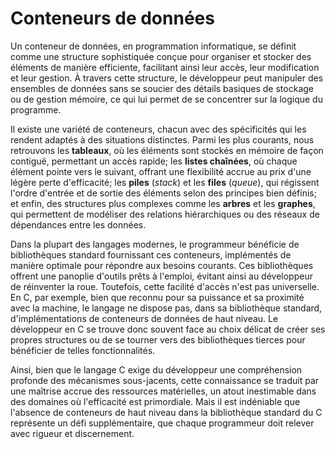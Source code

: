 # Conteneurs de données

Un conteneur de données, en programmation informatique, se définit comme une structure sophistiquée conçue pour organiser et stocker des éléments de manière efficiente, facilitant ainsi leur accès, leur modification et leur gestion. À travers cette structure, le développeur peut manipuler des ensembles de données sans se soucier des détails basiques de stockage ou de gestion mémoire, ce qui lui permet de se concentrer sur la logique du programme.

Il existe une variété de conteneurs, chacun avec des spécificités qui les rendent adaptés à des situations distinctes. Parmi les plus courants, nous retrouvons les **tableaux**, où les éléments sont stockés en mémoire de façon contiguë, permettant un accès rapide; les **listes chaînées**, où chaque élément pointe vers le suivant, offrant une flexibilité accrue au prix d'une légère perte d'efficacité; les **piles** (*stack*) et les **files** (*queue*), qui régissent l'ordre d'entrée et de sortie des éléments selon des principes bien définis; et enfin, des structures plus complexes comme les **arbres** et les **graphes**, qui permettent de modéliser des relations hiérarchiques ou des réseaux de dépendances entre les données.

Dans la plupart des langages modernes, le programmeur bénéficie de bibliothèques standard fournissant ces conteneurs, implémentés de manière optimale pour répondre aux besoins courants. Ces bibliothèques offrent une panoplie d'outils prêts à l'emploi, évitant ainsi au développeur de réinventer la roue. Toutefois, cette facilité d'accès n'est pas universelle. En C, par exemple, bien que reconnu pour sa puissance et sa proximité avec la machine, le langage ne dispose pas, dans sa bibliothèque standard, d'implémentations de conteneurs de données de haut niveau. Le développeur en C se trouve donc souvent face au choix délicat de créer ses propres structures ou de se tourner vers des bibliothèques tierces pour bénéficier de telles fonctionnalités.

Ainsi, bien que le langage C exige du développeur une compréhension profonde des mécanismes sous-jacents, cette connaissance se traduit par une maîtrise accrue des ressources matérielles, un atout inestimable dans des domaines où l'efficacité est primordiale. Mais il est indéniable que l'absence de conteneurs de haut niveau dans la bibliothèque standard du C représente un défi supplémentaire, que chaque programmeur doit relever avec rigueur et discernement.
